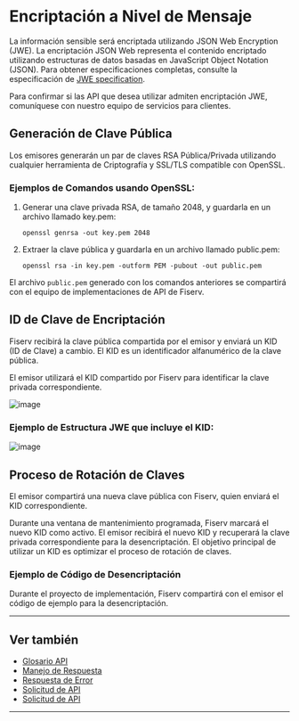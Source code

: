 # Encriptación a Nivel de Mensaje

La información sensible será encriptada utilizando JSON Web Encryption (JWE). La encriptación JSON Web representa el contenido encriptado utilizando estructuras de datos basadas en JavaScript Object Notation (JSON). Para obtener especificaciones completas, consulte la especificación de [JWE specification](https://datatracker.ietf.org/doc/html/draft-ietf-jose-json-web-encryption-40).

Para confirmar si las API que desea utilizar admiten encriptación JWE, comuníquese con nuestro equipo de servicios para clientes.

## Generación de Clave Pública

Los emisores generarán un par de claves RSA Pública/Privada utilizando cualquier herramienta de Criptografía y SSL/TLS compatible con OpenSSL.

### Ejemplos de Comandos usando OpenSSL:

1. Generar una clave privada RSA, de tamaño 2048, y guardarla en un archivo llamado key.pem:
   ```
   openssl genrsa -out key.pem 2048
   ```

2. Extraer la clave pública y guardarla en un archivo llamado public.pem:
   ```
   openssl rsa -in key.pem -outform PEM -pubout -out public.pem
   ```

El archivo `public.pem` generado con los comandos anteriores se compartirá con el equipo de implementaciones de API de Fiserv.

## ID de Clave de Encriptación

Fiserv recibirá la clave pública compartida por el emisor y enviará un KID (ID de Clave) a cambio. El KID es un identificador alfanumérico de la clave pública.

El emisor utilizará el KID compartido por Fiserv para identificar la clave privada correspondiente.

![image](https://github.com/user-attachments/assets/69ba85c2-c203-4040-b4c9-14cbeb8d0c5a)

### Ejemplo de Estructura JWE que incluye el KID:

![image](https://github.com/user-attachments/assets/6d371ec9-e3fc-4c54-8e99-2f15c51f7c60)

## Proceso de Rotación de Claves

El emisor compartirá una nueva clave pública con Fiserv, quien enviará el KID correspondiente.

Durante una ventana de mantenimiento programada, Fiserv marcará el nuevo KID como activo. El emisor recibirá el nuevo KID y recuperará la clave privada correspondiente para la desencriptación. El objetivo principal de utilizar un KID es optimizar el proceso de rotación de claves.

### Ejemplo de Código de Desencriptación

Durante el proyecto de implementación, Fiserv compartirá con el emisor el código de ejemplo para la desencriptación.

---

## Ver también

- [Glosario API](?path=docs/spanish/referencia-api/glosario-api.md)
- [Manejo de Respuesta](?path=docs/spanish/referencia-api/manejo-respuesta.md)
- [Respuesta de Error](?path=docs/spanish/referencia-api/respuesta-error.md)
- [Solicitud de API](?path=docs/spanish/referencia-api/solicitud-api.md)
- [Solicitud de API](?path=docs/spanish/referencia-api/solicitud-api.md)

---
